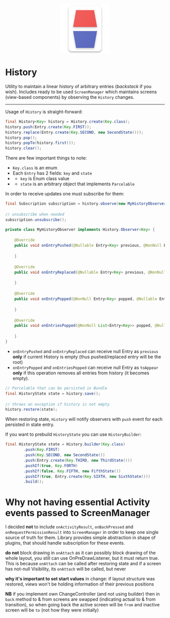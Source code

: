 <div style="text-align: center"><img src="./art/logo.png" height="156px"/></div>

# History

Utility to maintain a linear history of arbitrary entries (_backstack_ if you wish). Includes ready to be used `ScreenManager` which maintains screens (view-based components) by observing the `History` changes.

---

Usage of `History` is straight-forward:

```java
final History<Key> history = History.create(Key.class);
history.push(Entry.create(Key.FIRST));
history.replace(Entry.create(Key.SECOND, new SecondState()));
history.pop();
history.popTo(history.first());
history.clear();
```

There are few important things to note:

* `Key.class` is an enum
* Each `Entry` has 2 fields: `key` and `state`
* * `key` is Enum class value
* * `state` is an arbitrary object that implements `Parcelable`


In order to receive updates one must subscribe for them:

```java
final Subscription subscription = history.observe(new MyHistoryObserver());

// unsubscribe when needed
subscription.unsubscribe();
```

```java
private class MyHistoryObserver implements History.Observer<Key> {

    @Override
    public void onEntryPushed(@Nullable Entry<Key> previous, @NonNull Entry<Key> current) {

    }

    @Override
    public void onEntryReplaced(@Nullable Entry<Key> previous, @NonNull Entry<Key> current) {

    }

    @Override
    public void onEntryPopped(@NonNull Entry<Key> popped, @Nullable Entry<Key> toAppear) {

    }

    @Override
    public void onEntriesPopped(@NonNull List<Entry<Key>> popped, @Nullable Entry<Key> toAppear) {

    }
}
```

* `onEntryPushed` and `onEntryReplaced` can receive null Entry as `previous` **only** if current History is empty (thus pushed/replaced entry will be the root)
* `onEntryPopped` and `onEntriesPopped` can receive null Entry as `toAppear` **only** if this operation removes all entries from history (it becomes empty).

```java
// Parcelable that can be persisted in Bundle
final HistoryState state = history.save();

// throws an exception if history is not empty
history.restore(state);
```

When restoring state, `History` will notify observers with `push` event for each persisted in state entry.

If you want to prebuild `HistoryState` you can use `HistoryBuilder`:
```java
final HistoryState state = History.builder(Key.class)
        .push(Key.FIRST)
        .push(Key.SECOND, new SecondState())
        .push(Entry.create(Key.THIRD, new ThirdState()))
        .pushIf(true, Key.FORTH)
        .pushIf(false, Key.FIFTH, new FifthState())
        .pushIf(true, Entry.create(Key.SIXTH, new SixthState()))
        .build();
```


# Why not having essential Activity events passed to ScreenManager

I decided **not** to include `onActivityResult`, `onBackPressed` and `onRequestPermissionResult`
into `ScreenManager` in order to keep one single source of truth for them. Library provides
simple abstraction in shape of plugins, that should handle subscription for these events.

**do not** block drawing in `onAttach` as it can possibly block drawing of the whole layout,
you still can use OnPreDrawListener, but it must return true. This is because `onAttach` can
be called after restoring state and if a screen has not-null Visibility, its `onAttach` will be
called, but never 

**why it's important to set start values** in change: if layout structure was restored,
views won't be holding information of their previous positions

**NB** if you implement own ChangeController (and not using builder) then in `back` method
to & from screens are swapped (indicating actual to & from transition), so when going back
the active screen will be `from` and inactive screen will be `to` (not how they were initially)